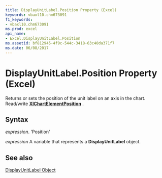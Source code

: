 ```yaml
---
title: DisplayUnitLabel.Position Property (Excel)
keywords: vbaxl10.chm673091
f1_keywords:
- vbaxl10.chm673091
ms.prod: excel
api_name:
- Excel.DisplayUnitLabel.Position
ms.assetid: bf812945-4f9c-544c-3418-63c40da371f7
ms.date: 06/08/2017
---
```



# DisplayUnitLabel.Position Property (Excel)

Returns or sets the position of the unit label on an axis in the chart. Read/write  **[XlChartElementPosition](Excel.XlChartElementPosition.md)** .


## Syntax

 _expression_. 'Position'

 _expression_ A variable that represents a **DisplayUnitLabel** object.


## See also


[DisplayUnitLabel Object](Excel.DisplayUnitLabel(objec).md)

